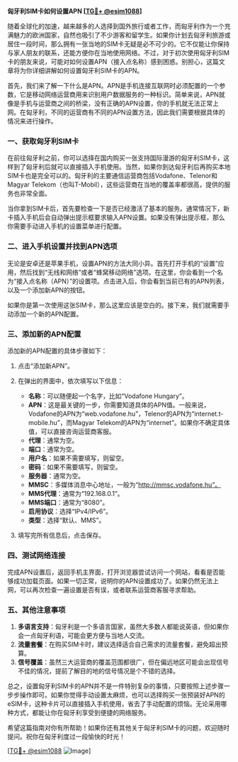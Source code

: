 **匈牙利SIM卡如何设置APN [[TG💪+ @esim1088](https://t.me/s/esim1088)]**

随着全球化的加速，越来越多的人选择到国外旅行或者工作，而匈牙利作为一个充满魅力的欧洲国家，自然也吸引了不少游客和留学生。如果你计划去匈牙利旅游或居住一段时间，那么拥有一张当地的SIM卡无疑是必不可少的。它不仅能让你保持与家人朋友的联系，还能方便你在当地使用网络。不过，对于初次使用匈牙利SIM卡的朋友来说，可能对如何设置APN（接入点名称）感到困惑。别担心，这篇文章将为你详细讲解如何设置匈牙利SIM卡的APN。

首先，我们来了解一下什么是APN。APN是手机连接互联网时必须配置的一个参数，它是移动网络运营商用来识别用户数据服务的一种标识。简单来说，APN就像是手机与运营商之间的桥梁，没有正确的APN设置，你的手机就无法正常上网。在匈牙利，不同的运营商有不同的APN设置方法，因此我们需要根据具体的情况来进行操作。

### 一、获取匈牙利SIM卡

在前往匈牙利之前，你可以选择在国内购买一张支持国际漫游的匈牙利SIM卡，这样到了匈牙利后就可以直接插入手机使用。当然，如果你到达匈牙利后再购买本地SIM卡也是完全可以的。匈牙利的主要通信运营商包括Vodafone、Telenor和Magyar Telekom（也叫T-Mobil），这些运营商在当地的覆盖率都很高，提供的服务也非常全面。

当你拿到SIM卡后，首先要检查一下是否已经激活了基本的服务。通常情况下，新卡插入手机后会自动弹出提示框要求输入APN设置。如果没有弹出提示框，那么你需要手动进入手机的设置菜单进行配置。

### 二、进入手机设置并找到APN选项

无论是安卓还是苹果手机，设置APN的方法大同小异。首先打开手机的“设置”应用，然后找到“无线和网络”或者“蜂窝移动网络”选项。在这里，你会看到一个名为“接入点名称（APN）”的设置项。点击进入后，你会看到当前已有的APN列表，以及一个添加新APN的按钮。

如果你是第一次使用这张SIM卡，那么这里应该是空白的。接下来，我们就需要手动添加一个新的APN配置。

### 三、添加新的APN配置

添加新的APN配置的具体步骤如下：

1. 点击“添加新APN”。
2. 在弹出的界面中，依次填写以下信息：
   - **名称**：可以随便起一个名字，比如“Vodafone Hungary”。
   - **APN**：这是最关键的一步，你需要知道具体的APN值。一般来说，Vodafone的APN为“web.vodafone.hu”，Telenor的APN为“internet.t-mobile.hu”，而Magyar Telekom的APN为“internet”。如果你不确定具体值，可以直接咨询运营商客服。
   - **代理**：通常为空。
   - **端口**：通常为空。
   - **用户名**：如果不需要填写，则留空。
   - **密码**：如果不需要填写，则留空。
   - **服务器**：通常为空。
   - **MMSC**：多媒体消息中心地址，一般为“http://mmsc.vodafone.hu”。
   - **MMS代理**：通常为“192.168.0.1”。
   - **MMS端口**：通常为“8080”。
   - **启用协议**：选择“IPv4/IPv6”。
   - **类型**：选择“默认、MMS”。

3. 填写完所有信息后，点击保存。

### 四、测试网络连接

完成APN设置后，返回手机主界面，打开浏览器尝试访问一个网站，看看是否能够成功加载页面。如果一切正常，说明你的APN设置成功了。如果仍然无法上网，可以再次检查一遍设置是否有误，或者联系运营商客服寻求帮助。

### 五、其他注意事项

1. **多语言支持**：匈牙利是一个多语言国家，虽然大多数人都能说英语，但如果你会一点匈牙利语，可能会更方便与当地人交流。
2. **流量套餐**：在购买SIM卡时，建议选择适合自己需求的流量套餐，避免超出预算。
3. **信号覆盖**：虽然三大运营商的覆盖范围都很广，但在偏远地区可能会出现信号不佳的情况，提前了解目的地的信号情况是个不错的选择。

总之，设置匈牙利SIM卡的APN并不是一件特别复杂的事情，只要按照上述步骤一步步操作即可。如果你觉得手动设置太麻烦，也可以选择购买一张预装好APN的eSIM卡，这种卡片可以直接插入手机使用，省去了手动配置的烦恼。无论采用哪种方式，都能让你在匈牙利享受到便捷的网络服务。

希望这篇指南对你有所帮助！如果你还有其他关于匈牙利SIM卡的问题，欢迎随时提问。祝你在匈牙利度过一段愉快的时光！

[[TG💪+ @esim1088](https://t.me/s/esim1088) ![Image](https://i.postimg.cc/4NQfJmqS/Snipaste-2025-05-13-00-14-12.png)]